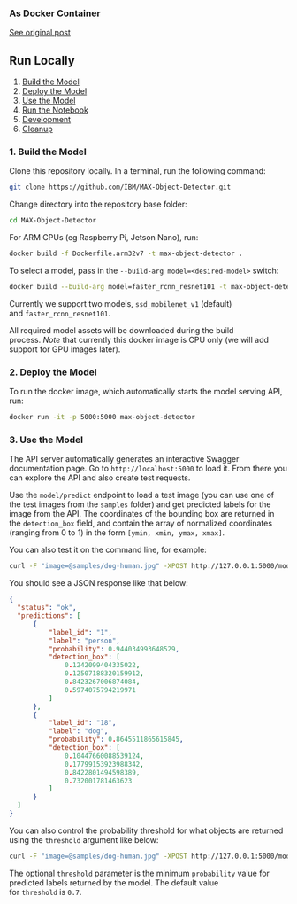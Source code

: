 ### As Docker Container

[See original post](https://hub.docker.com/r/codait/max-object-detector)

## Run Locally

1. [Build the Model](https://hub.docker.com/r/codait/max-object-detector#1-build-the-model)
2. [Deploy the Model](https://hub.docker.com/r/codait/max-object-detector#2-deploy-the-model)
3. [Use the Model](https://hub.docker.com/r/codait/max-object-detector#3-use-the-model)
4. [Run the Notebook](https://hub.docker.com/r/codait/max-object-detector#4-run-the-notebook)
5. [Development](https://hub.docker.com/r/codait/max-object-detector#5-development)
6. [Cleanup](https://hub.docker.com/r/codait/max-object-detector#6-cleanup)

### 1. Build the Model

Clone this repository locally. In a terminal, run the following command:

```bash
git clone https://github.com/IBM/MAX-Object-Detector.git
```

Change directory into the repository base folder:

```bash
cd MAX-Object-Detector
```

For ARM CPUs (eg Raspberry Pi, Jetson Nano), run:

```bash
docker build -f Dockerfile.arm32v7 -t max-object-detector .
```

To select a model, pass in the `--build-arg model=<desired-model>` switch:

```bash
docker build --build-arg model=faster_rcnn_resnet101 -t max-object-detector .
```

Currently we support two models, `ssd_mobilenet_v1` (default) and `faster_rcnn_resnet101`.

All required model assets will be downloaded during the build process. _Note_ that currently this docker image is CPU only (we will add support for GPU images later).

### 2. Deploy the Model

To run the docker image, which automatically starts the model serving API, run:

```bash
docker run -it -p 5000:5000 max-object-detector
```

### 3. Use the Model

The API server automatically generates an interactive Swagger documentation page. Go to `http://localhost:5000` to load it. From there you can explore the API and also create test requests.

Use the `model/predict` endpoint to load a test image (you can use one of the test images from the `samples` folder) and get predicted labels for the image from the API. The coordinates of the bounding box are returned in the `detection_box` field, and contain the array of normalized coordinates (ranging from 0 to 1) in the form `[ymin, xmin, ymax, xmax]`.



You can also test it on the command line, for example:

```bash
curl -F "image=@samples/dog-human.jpg" -XPOST http://127.0.0.1:5000/model/predict
```

You should see a JSON response like that below:

```json
{
  "status": "ok",
  "predictions": [
      {
          "label_id": "1",
          "label": "person",
          "probability": 0.944034993648529,
          "detection_box": [
              0.1242099404335022,
              0.12507188320159912,
              0.8423267006874084,
              0.5974075794219971
          ]
      },
      {
          "label_id": "18",
          "label": "dog",
          "probability": 0.8645511865615845,
          "detection_box": [
              0.10447660088539124,
              0.17799153923988342,
              0.8422801494598389,
              0.732001781463623
          ]
      }
  ]
}
```

You can also control the probability threshold for what objects are returned using the `threshold` argument like below:

```bash
curl -F "image=@samples/dog-human.jpg" -XPOST http://127.0.0.1:5000/model/predict?threshold=0.5
```

The optional `threshold` parameter is the minimum `probability` value for predicted labels returned by the model. The default value for `threshold` is `0.7`.
